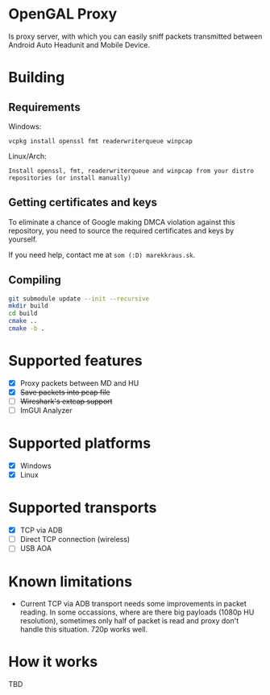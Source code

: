 # OpenGAL Proxy
Is proxy server, with which you can easily sniff packets transmitted between Android Auto Headunit and Mobile Device. 

# Building
## Requirements
Windows:
```
vcpkg install openssl fmt readerwriterqueue winpcap
```
Linux/Arch:
```
Install openssl, fmt, readerwriterqueue and winpcap from your distro repositories (or install manually)
```

## Getting certificates and keys

To eliminate a chance of Google making DMCA violation against this repository,
you need to source the required certificates and keys by yourself.

If you need help, contact me at `som (:D) marekkraus.sk`.

## Compiling
```bash
git submodule update --init --recursive
mkdir build
cd build
cmake ..
cmake -b .
```

# Supported features

- [X] Proxy packets between MD and HU
- [X] ~~Save packets into pcap file~~
- [ ] ~~Wireshark's extcap support~~
- [ ] ImGUI Analyzer

# Supported platforms

- [X] Windows
- [X] Linux

# Supported transports

- [X] TCP via ADB
- [ ] Direct TCP connection (wireless)
- [ ] USB AOA

# Known limitations

- Current TCP via ADB transport needs some improvements in packet reading. In some occassions, where are there big payloads (1080p HU resolution),
sometimes only half of packet is read and proxy don't handle this situation. 720p works well.

# How it works

TBD
